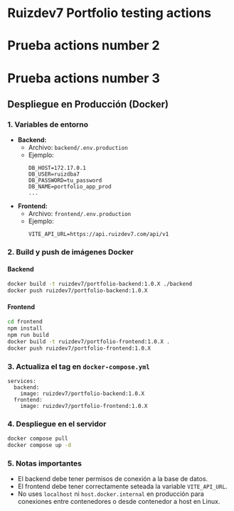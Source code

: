 # Ruizdev7 Portfolio testing actions
# Prueba actions number 2
# Prueba actions number 3

## Despliegue en Producción (Docker)

### 1. Variables de entorno

- **Backend:**
  - Archivo: `backend/.env.production`
  - Ejemplo:
    ```
    DB_HOST=172.17.0.1
    DB_USER=ruizdba7
    DB_PASSWORD=tu_password
    DB_NAME=portfolio_app_prod
    ...
    ```
- **Frontend:**
  - Archivo: `frontend/.env.production`
  - Ejemplo:
    ```
    VITE_API_URL=https://api.ruizdev7.com/api/v1
    ```

### 2. Build y push de imágenes Docker

#### Backend
```sh
docker build -t ruizdev7/portfolio-backend:1.0.X ./backend
docker push ruizdev7/portfolio-backend:1.0.X
```

#### Frontend
```sh
cd frontend
npm install
npm run build
docker build -t ruizdev7/portfolio-frontend:1.0.X .
docker push ruizdev7/portfolio-frontend:1.0.X
```

### 3. Actualiza el tag en `docker-compose.yml`

```
services:
  backend:
    image: ruizdev7/portfolio-backend:1.0.X
  frontend:
    image: ruizdev7/portfolio-frontend:1.0.X
```

### 4. Despliegue en el servidor

```sh
docker compose pull
docker compose up -d
```

### 5. Notas importantes
- El backend debe tener permisos de conexión a la base de datos.
- El frontend debe tener correctamente seteada la variable `VITE_API_URL`.
- No uses `localhost` ni `host.docker.internal` en producción para conexiones entre contenedores o desde contenedor a host en Linux. 